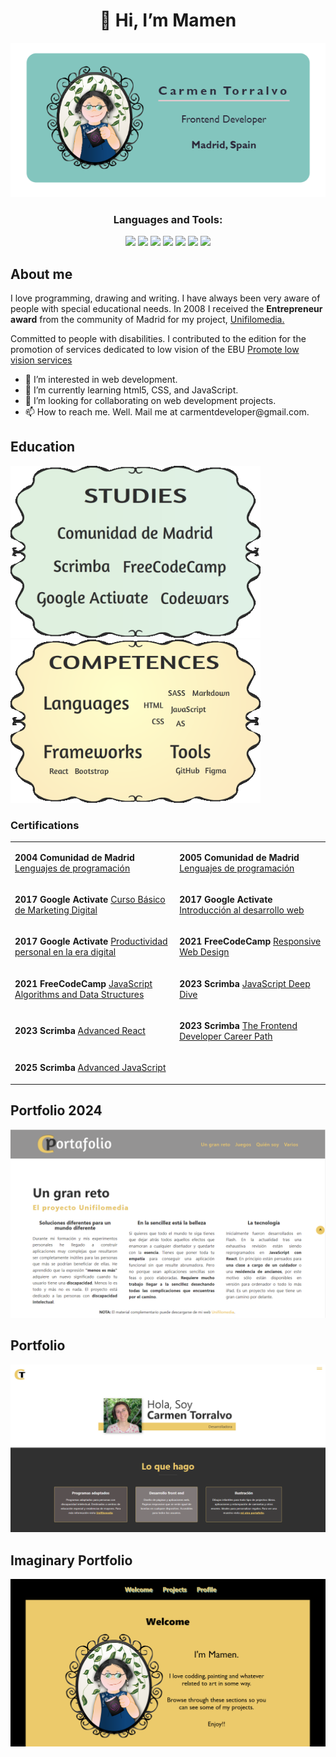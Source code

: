 
<h1 align="center">👋 Hi, I’m Mamen</h1>
<p align="center"><img src="BUSINESS-CARD.PNG"></p>

<h3 align="center">Languages and Tools:</h3>
<p align="center"><img src="https://img.shields.io/badge/JavaScript-8A2BE2">
<img src="https://img.shields.io/badge/HTML5-green">
<img src="https://img.shields.io/badge/CSS3-blue">
<img src="https://img.shields.io/badge/Bootstrap-red">
<img src="https://img.shields.io/badge/React-darkblue">
<img src="https://img.shields.io/badge/Figma-orange">
<img src="https://img.shields.io/badge/Saas-pink"></p>

## About me 
<p>I love programming, drawing and writing. I have always been very aware of people with special educational needs. In 2008 I received the <strong>Entrepreneur award</strong> from the community of Madrid for my project, <a href="https://www.unifilomedia.net" target="_blank">Unifilomedia.</a></p>
<p>Committed to people with disabilities. I contributed to the edition for the promotion of services dedicated to low vision of the EBU <a href="https://www.youtube.com/watch?v=NgXyK9dwrkc!" target="_blank">Promote low vision services</a></p>

<ul>
  <li> 👀 I’m interested in web development.</li>
  <li> 🌱 I’m currently learning html5, CSS, and JavaScript.</li>
  <li> 💞️ I’m looking for collaborating on web development projects.</li>
  <li> 📫 How to reach me. Well. Mail me at carmentdeveloper@gmail.com.</li>
 </ul>


<!---
Amapola-Negra/Amapola-Negra is a ✨ special ✨ repository because its `README.md` (this file) appears on your GitHub profile.
You can click the Preview link to take a look at your changes.
--->
## Education
<p float="left">
<img src="ESTUDIOS.png" width="400px">
<span>&nbsp;&nbsp;&nbsp;&nbsp;&nbsp;&nbsp;&nbsp;&nbsp;&nbsp;</span>
<img src="COMPETENCIAS.png" width="400px"> 
</p>


### Certifications
|               |               |
| ------------- | ------------- |
|<p><strong>2004 Comunidad de Madrid</strong>  <a href="Certifications/LENGUAJE-PROGRAMACIÓN-2004.pdf" target="_blank">Lenguajes de programación</a></p>|<p><strong>2005 Comunidad de Madrid </strong><a href="Certifications/LENGUAJES-PROGRAMACIÓN-2005.pdf">Lenguajes de programación</a></p>|
|<p><strong>2017 Google Activate</strong> <a href="Certifications/DIPLOMA MÁRKETING DIGITAL.pdf" target="_blank">Curso Básico de Marketing Digital</a></p>|<p><strong>2017 Google Activate</strong> <a href="Certifications/Curso de Introducción al Desarrollo Web_ HTML y CSS (1_2).pdf" target="_blank">Introducción al desarrollo web</a></p>|
|<p><strong>2017 Google Activate</strong> <a href="Certifications/Curso de Productividad Personal en la Era Digital - certificado.pdf">Productividad personal en la era digital</a></p>|<p><strong>2021 FreeCodeCamp</strong> <a href="https://www.freecodecamp.org/certification/fcc6967a336-8a89-485b-b015-6105aa2dbfb7/responsive-web-design" target="_blank" text-align="center">Responsive Web Design</a></p>|
|<p><strong>2021 FreeCodeCamp</strong> <a href="https://www.freecodecamp.org/certification/fcc6967a336-8a89-485b-b015-6105aa2dbfb7/javascript-algorithms-and-data-structures">JavaScript Algorithms and Data Structures</a></p>|<p><strong>2023 Scrimba</strong> <a href="https://scrimba.com/certificate/u4P49NAY/gjavascript" target="_blank">JavaScript Deep Dive</a></p>|
|<p><strong>2023 Scrimba</strong> <a href="https://scrimba.com/certificate/u4P49NAY/greact" target="_blank">Advanced React</a></p>|<p><strong>2023 Scrimba</strong> <a href="https://scrimba.com/certificate/u4P49NAY/gfrontend" target="_blank">The Frontend Developer Career Path</a></p>|
|<p><strong>2025 Scrimba</strong> <a href="Certifications/Advanced JavaScript.pdf" target="_blank">Advanced JavaScript</a></p>|

## Portfolio 2024
<p align="center"><a href="https://nuevo-portafolio.netlify.app/"><img src="NUEVO-PORTFOLIO.PNG"></a></p>

## Portfolio
<p align="center"><a href="https://amapola-negra.github.io/MamenPortafolio-repo/#home"><img src="MAMEN-PORTFOLIO.PNG"></a></p>

## Imaginary Portfolio
<p align="center"><a href="https://amapola-negra.github.io/Portfolio/#profile"><img src="PARA-PORTFOLIO.PNG"></a></p>



